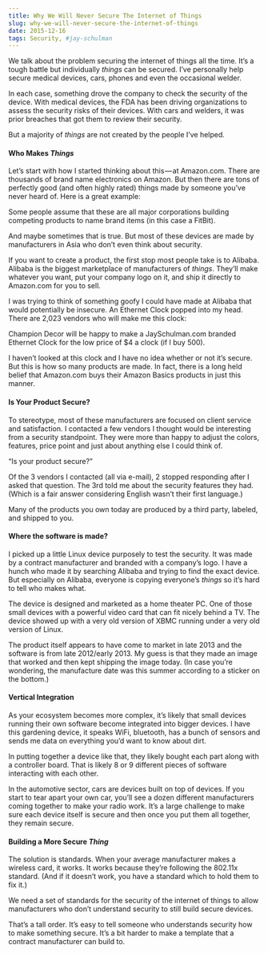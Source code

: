 ```yaml
---
title: Why We Will Never Secure The Internet of Things
slug: why-we-will-never-secure-the-internet-of-things
date: 2015-12-16
tags: Security, #jay-schulman
---
```


We talk about the problem securing the internet of things all the time. It’s a tough battle but individually *things* can be secured. I’ve personally help secure medical devices, cars, phones and even the occasional welder.

In each case, something drove the company to check the security of the device. With medical devices, the FDA has been driving organizations to assess the security risks of their devices. With cars and welders, it was prior breaches that got them to review their security.

But a majority of *things* are not created by the people I’ve helped.

#### Who Makes *Things*

Let’s start with how I started thinking about this — at Amazon.com. There are thousands of brand name electronics on Amazon. But then there are tons of perfectly good (and often highly rated) things made by someone you’ve never heard of. Here is a great example:

Some people assume that these are all major corporations building competing products to name brand items (in this case a FitBit).

And maybe sometimes that is true. But most of these devices are made by manufacturers in Asia who don’t even think about security.

If you want to create a product, the first stop most people take is to Alibaba. Alibaba is the biggest marketplace of manufacturers of *things*. They’ll make whatever you want, put your company logo on it, and ship it directly to Amazon.com for you to sell.

I was trying to think of something goofy I could have made at Alibaba that would potentially be insecure. An Ethernet Clock popped into my head. There are 2,023 vendors who will make me this clock:

Champion Decor will be happy to make a JaySchulman.com branded Ethernet Clock for the low price of $4 a clock (if I buy 500).

I haven’t looked at this clock and I have no idea whether or not it’s secure. But this is how so many products are made. In fact, there is a long held belief that Amazon.com buys their Amazon Basics products in just this manner.

#### Is Your Product Secure?

To stereotype, most of these manufacturers are focused on client service and satisfaction. I contacted a few vendors I thought would be interesting from a security standpoint. They were more than happy to adjust the colors, features, price point and just about anything else I could think of.

“Is your product secure?”

Of the 3 vendors I contacted (all via e-mail), 2 stopped responding after I asked that question. The 3rd told me about the security features they had. (Which is a fair answer considering English wasn’t their first language.)

Many of the products you own today are produced by a third party, labeled, and shipped to you.

#### Where the software is made?

I picked up a little Linux device purposely to test the security. It was made by a contract manufacturer and branded with a company’s logo. I have a hunch who made it by searching Alibaba and trying to find the exact device. But especially on Alibaba, everyone is copying everyone’s *things* so it’s hard to tell who makes what.

The device is designed and marketed as a home theater PC. One of those small devices with a powerful video card that can fit nicely behind a TV. The device showed up with a very old version of XBMC running under a very old version of Linux.

The product itself appears to have come to market in late 2013 and the software is from late 2012/early 2013. My guess is that they made an image that worked and then kept shipping the image today. (In case you’re wondering, the manufacture date was this summer according to a sticker on the bottom.)

#### Vertical Integration

As your ecosystem becomes more complex, it’s likely that small devices running their own software become integrated into bigger devices. I have this gardening device, it speaks WiFi, bluetooth, has a bunch of sensors and sends me data on everything you’d want to know about dirt.

In putting together a device like that, they likely bought each part along with a controller board. That is likely 8 or 9 different pieces of software interacting with each other.

In the automotive sector, cars are devices built on top of devices. If you start to tear apart your own car, you’ll see a dozen different manufacturers coming together to make your radio work. It’s a large challenge to make sure each device itself is secure and then once you put them all together, they remain secure.

#### Building a More Secure *Thing*

The solution is standards. When your average manufacturer makes a wireless card, it works. It works because they’re following the 802.11x standard. (And if it doesn’t work, you have a standard which to hold them to fix it.)

We need a set of standards for the security of the internet of things to allow manufacturers who don’t understand security to still build secure devices.

That’s a tall order. It’s easy to tell someone who understands security how to make something secure. It’s a bit harder to make a template that a contract manufacturer can build to.
